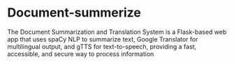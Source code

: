 # Document-summerize
The Document Summarization and Translation System is a Flask-based web app that uses spaCy NLP to summarize text, Google Translator for multilingual output, and gTTS for text-to-speech, providing a fast, accessible, and secure way to process information
